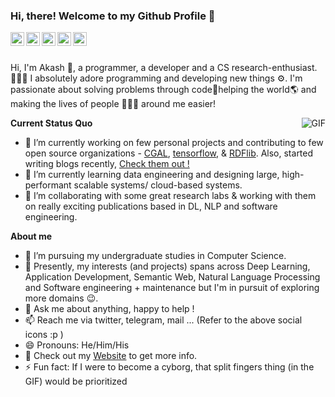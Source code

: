 ### Hi, there! Welcome to my Github Profile 👋
<div align="center">
<a href="https://akash-sharma-1.github.io" target="_blank">
  <img align="left" alt="'Website" width="22px" height="22px"  src="https://image.flaticon.com/icons/png/512/975/975645.png" />
</a>
<a href="https://twitter.com/AkashTheGreat_1" target="_blank">
  <img align="left" alt="Twitter" width="22px" height="22px" src="https://image.flaticon.com/icons/png/512/124/124021.png">
</a>
<a href="https://www.linkedin.com/in/akash-sharma-246b67165" target="_blank">
  <img align="left" alt="LinkedIn" width="22px" height="22px" src="https://image.flaticon.com/icons/png/512/174/174857.png" />
</a>
<a href="https://t.me/AkashTheGreat" target="_blank">
  <img align="left" alt="Telegram" width="22px" height="22px" src="https://image.flaticon.com/icons/png/512/2111/2111646.png" />
</a>
<a href="mailto:akashthegreatlegend@gmail.com" target="_blank">
  <img align="left" alt="'Gmail" width="22px" height="22px" src="https://image.flaticon.com/icons/png/512/732/732200.png" />
</a>
</div>



<br />
<br />

Hi, I'm Akash 👋, a programmer, a developer and a CS research-enthusiast. 👨🏻‍💻 I absolutely adore programming and developing new things ⚙. I'm passionate about solving problems through code🚀helping the world🌎 and making the lives of people 👨‍👨‍👧 around me easier!

  <img align="right" alt="GIF" src="http://veronicasicoe.files.wordpress.com/2015/11/f7e0d-nu8baew.gif" />


**Current Status Quo**

- 🔭 I’m currently working on few personal projects and contributing to few open source organizations - [CGAL](https://github.com/CGAL/cgal), [tensorflow](https://github.com/tensorflow/tensorflow), & [RDFlib](https://github.com/RDFLib/rdflib). Also, started writing blogs recently, [Check them out !](https://akash-sharma-1.github.io/blog/) 
- 🌱 I’m currently learning data engineering and designing large, high-performant scalable systems/ cloud-based systems.
- 👯 I’m collaborating with some great research labs & working with them on really exciting publications based in DL, NLP and software engineering.

**About me**
- 💼 I’m pursuing my undergraduate studies in Computer Science.
- 🤔 Presently, my interests (and projects) spans across Deep Learning, Application Development, Semantic Web, Natural Language Processing and Software engineering + maintenance but I'm in pursuit of exploring more domains 😉.
- 💬 Ask me about anything, happy to help !
- 📫 Reach me via twitter, telegram, mail ... (Refer to the above social icons :p )
- 😄 Pronouns: He/Him/His
- 👀 Check out my [Website](https://akash-sharma-1.github.io) to get more info.
- ⚡ Fun fact: If I were to become a cyborg, that split fingers thing (in the GIF) would be prioritized
